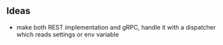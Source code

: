 ## Ideas
- make both REST implementation and gRPC, handle it with a dispatcher which reads settings or env variable